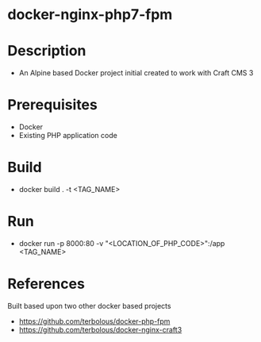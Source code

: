 # docker-nginx-php7-fpm

# Description
* An Alpine based Docker project initial created to work with Craft CMS 3

# Prerequisites
* Docker
* Existing PHP application code

# Build
* docker build . -t <TAG_NAME>

# Run
* docker run -p 8000:80 -v "<LOCATION_OF_PHP_CODE>":/app <TAG_NAME>

# References
Built based upon two other docker based projects
* https://github.com/terbolous/docker-php-fpm
* https://github.com/terbolous/docker-nginx-craft3
